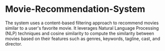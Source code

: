 # Movie-Recommendation-System
The system uses a content-based filtering approach to recommend movies similar to a user's favorite movie. It leverages Natural Language Processing (NLP) techniques and cosine similarity to compute the similarity between movies based on their features such as genres, keywords, tagline, cast, and director.
